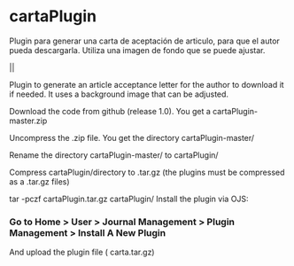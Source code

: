 # cartaPlugin

Plugin para generar una carta de aceptación de articulo, para que el autor pueda descargarla.
Utiliza una imagen de fondo que se puede ajustar.

||

Plugin to generate an article acceptance letter for the author to download it if needed.
It uses a background image that can be adjusted.

Download the code from github (release 1.0). You get a cartaPlugin-master.zip

Uncompress the .zip file. You get the directory cartaPlugin-master/

Rename the directory cartaPlugin-master/ to cartaPlugin/

Compress cartaPlugin/directory to .tar.gz (the plugins must be compressed as a .tar.gz files)

tar -pczf cartaPlugin.tar.gz cartaPlugin/
Install the plugin via OJS:

### Go to Home > User > Journal Management > Plugin Management > Install A New Plugin

And upload the plugin file ( carta.tar.gz)
